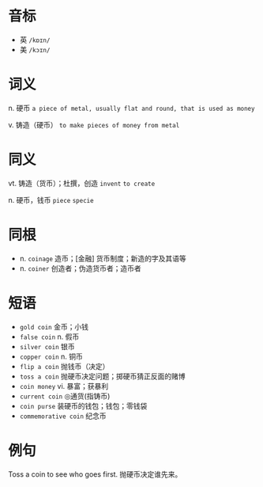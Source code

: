# 音标

- 英 `/kɒɪn/`
- 美 `/kɔɪn/`

# 词义

n. 硬币
`a piece of metal, usually flat and round, that is used as money`

v. 铸造（硬币）
`to make pieces of money from metal`

# 同义

vt. 铸造（货币）；杜撰，创造
`invent` `to create`

n. 硬币，钱币
`piece` `specie`

# 同根

- n. `coinage` 造币；[金融] 货币制度；新造的字及其语等
- n. `coiner` 创造者；伪造货币者；造币者

# 短语

- `gold coin` 金币；小钱
- `false coin` n. 假币
- `silver coin` 银币
- `copper coin` n. 铜币
- `flip a coin` 抛钱币（决定）
- `toss a coin` 抛硬币决定问题；掷硬币猜正反面的赌博
- `coin money` vi. 暴富；获暴利
- `current coin` ◎通货(指铸币)
- `coin purse` 装硬币的钱包；钱包；零钱袋
- `commemorative coin` 纪念币

# 例句

Toss a coin to see who goes first.
抛硬币决定谁先来。


